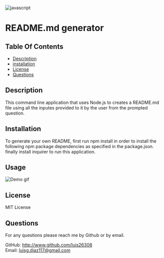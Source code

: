 
  ![javascript](https://img.shields.io/badge/javascript-100%25-blue)

  # README.md generator

  ## Table Of Contents
  - [Description](#Description)  
  - [installation](#installation)  
  - [License](#License)  
  - [Questions](#Questions)  

  ## Description
  This command line application that uses Node.js to creates a README.md file using all the inputes provided to it by the user from the prompted question.

  ## Installation
  To generate your own README, first run npm install in order to install the following npm package dependencies as specified in the package.json. finally install inquirer to run this application.

  ## Usage
  ![Demo gif](demo.gif)

  ## License
  MIT License

  ## Questions
  For any questions please reach me by Github or by email.  

  GitHub: http://www.github.com/luis26308  
  Email: luisg.diaz117@gmail.com

